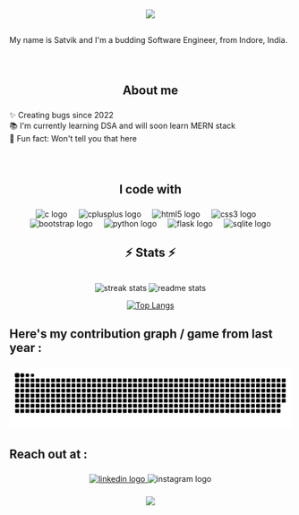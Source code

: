 <h1 align="center">
    <img src="https://readme-typing-svg.herokuapp.com/?font=Righteous&size=35&center=true&vCenter=true&width=500&height=70&duration=4000&lines=Hey+👋+What's+up?;" />
</h1>

###

<p align="left">My name is Satvik and I'm a budding Software Engineer, from Indore, India.</p>

###
<br/>
<h2 align="center">About me</h2>

###

<p align="left">✨ Creating bugs since 2022<br>📚 I'm currently learning DSA and will soon learn MERN stack<br>🎲 Fun fact: Won't tell you that here</p>

###

<p align="left"></p>

###
<br/>
<h2 align="center">I code with</h2>

###

<div align="center">
  <img src="https://cdn.jsdelivr.net/gh/devicons/devicon/icons/c/c-original.svg" height="40" alt="c logo"  />
  <img width="12" />
  <img src="https://cdn.jsdelivr.net/gh/devicons/devicon/icons/cplusplus/cplusplus-original.svg" height="40" alt="cplusplus logo"  />
  <img width="12" />
  <img src="https://cdn.jsdelivr.net/gh/devicons/devicon/icons/html5/html5-plain-wordmark.svg" height="40" alt="html5 logo"  />
  <img width="12" />
  <img src="https://cdn.jsdelivr.net/gh/devicons/devicon/icons/css3/css3-plain-wordmark.svg" height="40" alt="css3 logo"  />
  <img width="12" />
  <img src="https://cdn.jsdelivr.net/gh/devicons/devicon/icons/bootstrap/bootstrap-original.svg" height="40" alt="bootstrap logo"  />
  <img width="12" />
  <img src="https://cdn.jsdelivr.net/gh/devicons/devicon/icons/python/python-original.svg" height="40" alt="python logo"  />
  <img width="12" />
  <img src="https://cdn.jsdelivr.net/gh/devicons/devicon/icons/flask/flask-original-wordmark.svg" height="40" alt="flask logo"  />
  <img width="12" />
  <img src="https://cdn.jsdelivr.net/gh/devicons/devicon/icons/sqlite/sqlite-original-wordmark.svg" height="40" alt="sqlite logo"  />
</div>

###

<h2 align="center">⚡ Stats ⚡</h2>
<br>
<div align=center>
  <img width=413 src="https://streak-stats.demolab.com/?user=amishapandit5&count_private=true&theme=react&border_radius=10" alt="streak stats"/>
  <img width=390 src="https://github-readme-stats.vercel.app/api?username=amishapandit5&count_private=true&show_icons=true&theme=react&rank_icon=github&border_radius=10" alt="readme stats" />
  <br/>
    
 [![Top Langs](https://github-readme-stats.vercel.app/api/top-langs/?username=amishapandit5&&count_private=true&show_icons=true&theme=react&rank_icon=github&border_radius=10)](https://github.com/SatvikGit/github-readme-stats)
    
</div>
</div>

###

<p align="left"></p>

###

<h2 align="left">Here's my contribution graph / game from last year :</h2>

###

<img src="https://raw.githubusercontent.com/SatvikGit/SatvikGit/output/snake.svg" alt="Snake animation" />

###

<p align="left"></p>

###

<h2 align="left">Reach out at :</h2>

###

<div align="center">
  <a href="https://www.linkedin.com/in/satvikpathak/" target="_blank">
    <img src="https://raw.githubusercontent.com/maurodesouza/profile-readme-generator/master/src/assets/icons/social/linkedin/default.svg" width="52" height="40" alt="linkedin logo"  />
  </a>
  <img src="https://raw.githubusercontent.com/maurodesouza/profile-readme-generator/master/src/assets/icons/social/instagram/default.svg" width="52" height="40" alt="instagram logo"  />
</div>

###

<div align="center">
  <img src="https://visitor-badge.laobi.icu/badge?page_id=SatvikGit.SatvikGit&"  />
</div>

###
